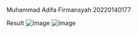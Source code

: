 Muhammad Adifa Firmansyah
20220140177

Result
![image](https://github.com/fasyaaa/177_UCP1_D/assets/117921323/13d365fc-0e03-4bf7-a199-3d6953f2aaa1)
![image](https://github.com/fasyaaa/177_UCP1_D/assets/117921323/11f03742-1077-406f-9439-b3c3d050fd37)

